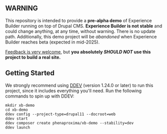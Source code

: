 ## WARNING
This repository is intended to provide a **pre-alpha demo** of Experience Builder running on top of Drupal CMS. **Experience Builder is not stable** and could change anything, at any time, without warning. There is no update path. Additionally, this demo project will be _abandoned_ when Experience Builder reaches beta (expected in mid-2025).

[Feedback is very welcome](https://www.drupal.org/node/add/project-issue/experience_builder), but **you absolutely _SHOULD NOT_ use this project to build a real site.**

## Getting Started
We strongly recommend using [DDEV](https://ddev.com/get-started/) (version 1.24.0 or later) to run this project, since it includes everything you'll need. Run the following commands to spin up with DDEV:
```shell
mkdir xb-demo
cd xb-demo
ddev config --project-type=drupal11 --docroot=web
ddev start
ddev composer create phenaproxima/xb-demo --stability=dev
ddev launch
```
